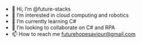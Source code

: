 - 👋 Hi, I’m @future-stacks
- 👀 I’m interested in cloud computing and robotics
- 🌱 I’m currently learning C#
- 💞️ I’m looking to collaborate on C# and RPA 
- 📫 How to reach me futurehopesaviour@gmail.com

<!---
future-stacks/future-stacks is a ✨ special ✨ repository because its `README.md` (this file) appears on your GitHub profile.
You can click the Preview link to take a look at your changes.
--->
